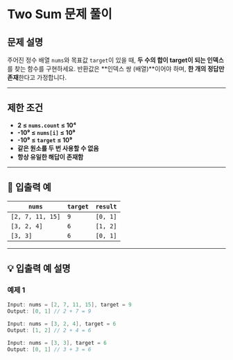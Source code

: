# Two Sum 문제 풀이

## 문제 설명
주어진 정수 배열 `nums`와 목표값 `target`이 있을 때,
**두 수의 합이 target이 되는 인덱스**를 찾는 함수를 구현하세요.
반환값은 **인덱스 쌍 (배열)**이어야 하며, **한 개의 정답만 존재**한다고 가정합니다.

---

## 제한 조건
- **2 ≤ `nums.count` ≤ 10⁴**
- **-10⁹ ≤ `nums[i]` ≤ 10⁹**
- **-10⁹ ≤ `target` ≤ 10⁹**
- **같은 원소를 두 번 사용할 수 없음**
- **항상 유일한 해답이 존재함**

---

## 🔹 **입출력 예**
| `nums` | `target` | `result` |
|---------|--------|---------|
| `[2, 7, 11, 15]` | `9` | `[0, 1]` |
| `[3, 2, 4]` | `6` | `[1, 2]` |
| `[3, 3]` | `6` | `[0, 1]` |

---

## 💡 **입출력 예 설명**
### **예제 1**
```swift
Input: nums = [2, 7, 11, 15], target = 9
Output: [0, 1] // 2 + 7 = 9

Input: nums = [3, 2, 4], target = 6
Output: [1, 2] // 2 + 4 = 6

Input: nums = [3, 3], target = 6
Output: [0, 1] // 3 + 3 = 6

